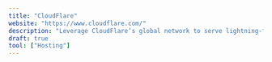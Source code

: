 ```yaml
---
title: "CloudFlare"
website: "https://www.cloudflare.com/"
description: "Leverage CloudFlare’s global network to serve lightning-fast DNS; Distribute your content around the world so it’s closer to your visitors."
draft: true
tool: ["Hosting"]
---
```

